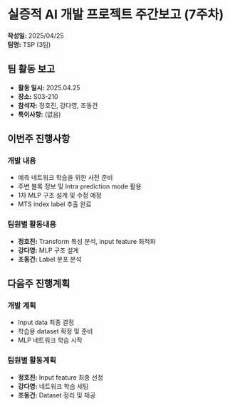 # 실증적 AI 개발 프로젝트 주간보고 (7주차)

**작성일:** 2025/04/25  
**팀명:** TSP (3팀)

## 팀 활동 보고

- **활동 일시:** 2025.04.25
- **장소:** S03-210
- **참석자:** 정호진, 강다영, 조동건
- **특이사항:** (없음)

## 이번주 진행사항

### 개발 내용

- 예측 네트워크 학습을 위한 사전 준비
- 주변 블록 정보 및 Intra prediction mode 활용
- 1차 MLP 구조 설계 및 수정 예정
- MTS index label 추출 완료

### 팀원별 활동내용

- **정호진:** Transform 특성 분석, input feature 최적화
- **강다영:** MLP 구조 설계
- **조동건:** Label 분포 분석

## 다음주 진행계획

### 개발 계획

- Input data 최종 결정
- 학습용 dataset 확정 및 준비
- MLP 네트워크 학습 시작

### 팀원별 활동계획

- **정호진:** Input feature 최종 선정
- **강다영:** 네트워크 학습 세팅
- **조동건:** Dataset 정리 및 제공
